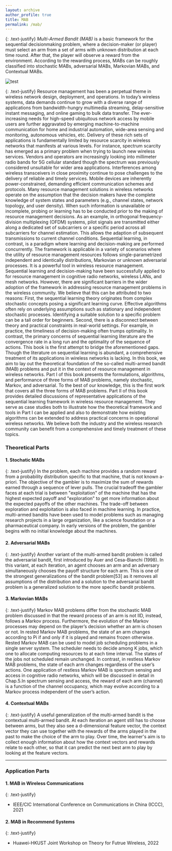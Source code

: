 ```yaml
---
layout: archive
author_profile: true
title: MAB
permalink: /mab/
---
```


{: .text-justify}
*Multi-Armed Bandit (MAB)* is a basic framework for the sequential decisionmaking problem, where a decision-maker (or player) must select an arm from a set of arms with unknown distribution at each time round. After that, the player will observe a reward from the environment. According to the rewarding process,
MABs can be roughly classified into stochastic MABs, adversarial MABs, Markovian MABs, and Contextual MABs. 

   ![test](https://github.com/jwentong/jwentong.github.io/raw/master/assets/images/mabfig_02.jpg)
   
{: .text-justify} 
Resource management has been a perpetual theme in wireless network design, deployment, and operations. In today’s wireless systems, data demands continue to
grow with a diverse range of applications from bandwidth-hungry multimedia streaming, delay-sensitive instant messaging, and online gaming to bulk data
transfer. The ever-increasing needs for high-speed ubiquitous network access by mobile users are further aggravated by emerging machine-to-machine communication for home and industrial automation, wide-area sensing and monitoring, autonomous vehicles, etc. Delivery of these rich sets of applications is fundamentally limited by resource scarcity in wireless networks that manifests at various levels. For instance, spectrum scarcity has emerged as a primary problem when
trying to launch new wireless services. Vendors and operators are increasingly looking into millimeter radio bands for 5G cellular standard though the spectrum
was previously considered unsuitable for wider area applications. Interferences among wireless transceivers in close proximity continue to pose challenges to the
delivery of reliable and timely services. Mobile devices are inherently
power-constrained, demanding efficient communication schemes and protocols.
Many resource management solutions in wireless networks operate on the
assumption that the decision makers have the complete knowledge of system states
and parameters (e.g., channel states, network topology, and user density). When
such information is unavailable or incomplete, probing or learning has to be conducted prior to the making of resource management decisions. As an example, in
orthogonal frequency-division multiplexing (OFDM) systems, pilot signals are
transmitted either along a dedicated set of subcarriers or a specific period across all
subcarriers for channel estimation. This allows the adaption of subsequent transmissions to current channel conditions. Sequential learning, in contrast, is a paradigm where learning and decision-making are performed concurrently. The
framework is applicable in a variety of scenarios where the utility of resource
management resources follows single-parametrized independent and identically
distributions, Markovian or unknown adversarial processes. It is a powerful tool in
wireless resource management. Sequential learning and decision-making have been
successfully applied to for resource management in cognitive radio networks,
wireless LANs, and mesh networks.
However, there are significant barriers in the wider adoption of the framework in
addressing resource management problems in the wireless community. We believe
that this can be attributed to two reasons: First, the sequential learning theory
originates from complex stochastic concepts posing a significant learning curve.
Effective algorithms often rely on underlying assumptions such as stationary and
independent stochastic processes. Identifying a suitable solution to a specific
problem can be a tall order for beginners. Second, there is a disconnect between
theory and practical constraints in real-world settings. For example, in practice, the
timeliness of decision-making often trumps optimality. In contrast, the primary
concerns of sequential learning literature are the convergence rate in a long run and
the optimality of the sequence of actions.
This book is the first attempt to bridge the aforementioned gaps. Though the
literature on sequential learning is abundant, a comprehensive treatment of its
applications in wireless networks is lacking. In this book, we aim to lay out the
theoretical foundation of the so-called multi-armed bandit (MAB) problems and put
it in the context of resource management in wireless networks. Part I of this book
presents the formulations, algorithms, and performance of three forms of MAB
problems, namely stochastic, Markov, and adversarial. To the best of our knowledge, this is the first work that covers all the three forms of MAB problems. Part II
of this book provides detailed discussions of representative applications of the
sequential learning framework in wireless resource management. They serve as case
studies both to illustrate how the theoretical framework and tools in Part I can be
applied and also to demonstrate how existing algorithms can be extended to address
practical concerns in operational wireless networks. We believe both the industry
and the wireless research community can benefit from a comprehensive and timely
treatment of these topics.

### Theoretical Parts

####  1. Stochatic MABs

{: .text-justify}
In the problem, each machine provides a random reward from a probability distribution specific to that machine, that is not known a-priori. The objective of the gambler is to maximize the sum of rewards earned through a sequence of lever pulls. The crucial tradeoff the gambler faces at each trial is between "exploitation" of the machine that has the highest expected payoff and "exploration" to get more information about the expected payoffs of the other machines. The trade-off between exploration and exploitation is also faced in machine learning. In practice, multi-armed bandits have been used to model problems such as managing research projects in a large organization, like a science foundation or a pharmaceutical company. In early versions of the problem, the gambler begins with no initial knowledge about the machines.


#### 2. Adversarial MABs

{: .text-justify}
Another variant of the multi-armed bandit problem is called the adversarial bandit, first introduced by Auer and Cesa-Bianchi (1998). In this variant, at each iteration, an agent chooses an arm and an adversary simultaneously chooses the payoff structure for each arm. This is one of the strongest generalizations of the bandit problem[53] as it removes all assumptions of the distribution and a solution to the adversarial bandit problem is a generalized solution to the more specific bandit problems.


#### 3. Markovian MABs

{: .text-justify}
Markov MAB problems differ from the stochastic MAB problem discussed in that the reward process of an arm is not IID, instead, follows a Markov process. Furthermore, the evolution of the Markov processes may depend on the player’s decision whether an arm is chosen or not.
In rested Markov MAB problems, the state of an arm changes according to Pi if and only if it is played and remains frozen otherwise. Rested Markov MAB can be used to model job scheduling problems in a single server system. The scheduler needs to decide among K jobs, which one to allocate computing resources to at each time interval. The states of the jobs not scheduled remain unchanged. In contrast, in restless Markov MAB problems, the state of each arm changes regardless of the user’s actions. One application of restless Markov MAB is spectrum sensing and access in cognitive radio networks, which will be discussed in detail in Chap.5.In spectrum sensing and access, the reward of each arm (channel) is a function of the channel occupancy, which may evolve according to a Markov process independent of the user’s action.


#### 4. Contextual MABs

{: .text-justify}
A useful generalization of the multi-armed bandit is the contextual multi-armed bandit. At each iteration an agent still has to choose between arms, but they also see a d-dimensional feature vector, the context vector they can use together with the rewards of the arms played in the past to make the choice of the arm to play. Over time, the learner's aim is to collect enough information about how the context vectors and rewards relate to each other, so that it can predict the next best arm to play by looking at the feature vectors.


---

### Application Parts

#### 1. MAB in Wireless Communications
{: .text-justify}
* IEEE/CIC International Conference on Communications in China (ICCC), 2021


#### 2. MAB in Recommend Systems
{: .text-justify}
* Huawei-HKUST Joint Workshop on Theory for Futrue Wireless, 2022








